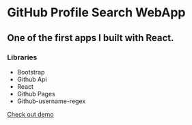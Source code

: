 # GitHub Profile Search WebApp

## One of the first apps I built with React.
### Libraries
- Bootstrap
- Github Api
- React
- Github Pages
- Github-username-regex

[Check out demo](https://tuxshido.github.io/search-github-users/)

